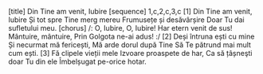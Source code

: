 [title] Din Tine am venit, Iubire
[sequence] 1,c,2,c,3,c
[1]
Din Tine am venit, Iubire
Și tot spre Tine merg mereu
Frumusețe și desăvârșire
Doar Tu dai sufletului meu.
[chorus]
/: O, Iubire, O, Iubire!
Har etern venit de sus!
Mântuire, mântuire,
Prin Golgota ne-ai adus! :/
[2]
Deși întruna ești cu mine
Și necurmat mă fericești,
Mă arde dorul după Tine
Să Te pătrund mai mult cum ești.
[3]
Fă clipele vieții mele
Izvoare proaspete de har,
Ca să țâșneşti doar Tu din ele
Îmbelșugat pe-orice hotar.

